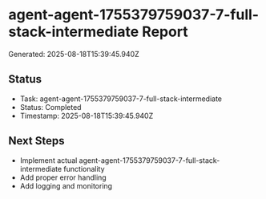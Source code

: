 # agent-agent-1755379759037-7-full-stack-intermediate Report

Generated: 2025-08-18T15:39:45.940Z

## Status
- Task: agent-agent-1755379759037-7-full-stack-intermediate
- Status: Completed
- Timestamp: 2025-08-18T15:39:45.940Z

## Next Steps
- Implement actual agent-agent-1755379759037-7-full-stack-intermediate functionality
- Add proper error handling
- Add logging and monitoring
